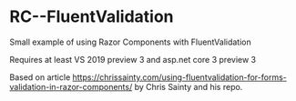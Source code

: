 # RC--FluentValidation
Small example of using Razor Components with FluentValidation


Requires at least VS 2019 preview 3 and asp.net core 3 preview 3

Based on article https://chrissainty.com/using-fluentvalidation-for-forms-validation-in-razor-components/ by Chris Sainty and his repo.

